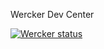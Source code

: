 Wercker Dev Center

[![Wercker status](https://app.wercker.com/status/482549b0df9fe722c160e33ac5b0a050/m)](https://app.wercker.com/project/bykey/482549b0df9fe722c160e33ac5b0a050)
